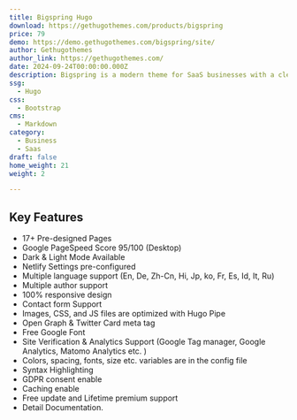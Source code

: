 ```yaml
---
title: Bigspring Hugo
download: https://gethugothemes.com/products/bigspring
price: 79
demo: https://demo.gethugothemes.com/bigspring/site/
author: Gethugothemes
author_link: https://gethugothemes.com/
date: 2024-09-24T00:00:00.000Z
description: Bigspring is a modern theme for SaaS businesses with a clean design, multilingual support, and dark mode. It has 17+ pre-designed pages and is ideal for showcasing products, sharing information, and connecting with customers.
ssg:
  - Hugo
css:
  - Bootstrap
cms:
  - Markdown
category:
  - Business
  - Saas
draft: false
home_weight: 21
weight: 2

---
```


## Key Features

- 17+ Pre-designed Pages
- Google PageSpeed Score 95/100 (Desktop)
- Dark & Light Mode Available
- Netlify Settings pre-configured
- Multiple language support (En, De, Zh-Cn, Hi, Jp, ko, Fr, Es, Id, It, Ru)
- Multiple author support
- 100% responsive design
- Contact form Support
- Images, CSS, and JS files are optimized with Hugo Pipe
- Open Graph & Twitter Card meta tag
- Free Google Font
- Site Verification & Analytics Support (Google Tag manager, Google Analytics, Matomo Analytics etc. )
- Colors, spacing, fonts, size etc. variables are in the config file
- Syntax Highlighting
- GDPR consent enable
- Caching enable
- Free update and Lifetime premium support
- Detail Documentation.

